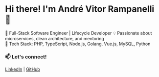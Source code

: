 # Hi there! I'm André Vitor Rampanelli 👋

🚀 Full-Stack Software Engineer | Lifecycle Developer
💡 Passionate about microservices, clean architecture, and mentoring  
🔨 Tech Stack: PHP, TypeScript, Node.js, Golang, Vue.js, MySQL, Python  

### 📫 Let's connect!  
[LinkedIn](https://www.linkedin.com/in/anvitram) | [GitHub](https://github.com/andrerampanelli)  
